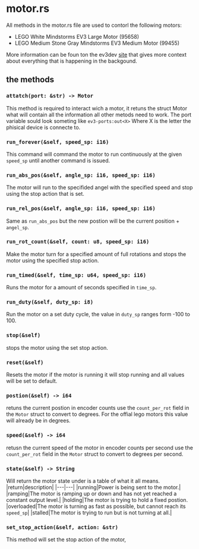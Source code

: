 # motor.rs
All methods in the motor.rs file are used to contorl the following motors:
- LEGO White Mindstorms EV3 Large Motor (95658)
- LEGO Medium Stone Gray Mindstorms EV3 Medium Motor (99455)

More information can be foun ton the ev3dev [site](https://docs.ev3dev.org/projects/lego-linux-drivers/en/ev3dev-stretch/motors.html#tacho-motor-subsystem) that gives more context about everything that is happening in the backgound.

## the methods
### ```attatch(port: &str) -> Motor```
This method is required to interact wich a motor, it retuns the struct Motor what will contain all the information all other metods need to work. The port variable sould look someting like `ev3-ports:out<X>`
Where X is the letter the phisical device is connecte to.

### ```run_forever(&self, speed_sp: i16)```
This command will command the motor to run continuously at the given `speed_sp` until another command is issued.

### ```run_abs_pos(&self, angle_sp: i16, speed_sp: i16)```
The motor will run to the specifided angel with the specified speed and stop using the stop action that is set.

### ```run_rel_pos(&self, angle_sp: i16, speed_sp: i16)```
Same as `run_abs_pos` but the new postion will be the current position + `angel_sp`.

### ```run_rot_count(&self, count: u8, speed_sp: i16)```
Make the motor turn for a specified amount of full rotations and stops the motor using the specified stop action.

### ```run_timed(&self, time_sp: u64, speed_sp: i16)```
Runs the motor for a amount of seconds specified in `time_sp`.

### ```run_duty(&self, duty_sp: i8)```
Run the motor on a set duty cycle, the value in `duty_sp` ranges form -100 to 100.

### ```stop(&self)```
stops the motor using the set stop action.

### ```reset(&self)```
Resets the motor if the motor is running it will stop running and all values will be set to default.

### ```postion(&self) -> i64```
retuns the current postion in encoder counts use the `count_per_rot` field in the `Motor` struct to convert to degrees. For the offial lego motors this value will already be in degrees.

### ```speed(&self) -> i64```
retusn the current speed of the motor in encoder counts per second use the `count_per_rot` field in the `Motor` struct to convert to degrees per second.

### ```state(&self) -> String```
Will return the motor state under is a table of what it all means.
|return|description|
|---|---|
|running|Power is being sent to the motor.|
|ramping|The motor is ramping up or down and has not yet reached a constant output level.|
|holding|The motor is trying to hold a fixed postion.
|overloaded|The motor is turning as fast as possible, but cannot reach its `speed_sp`|
|stalled|The motor is trying to run but is not turning at all.|

### ```set_stop_action(&self, action: &str)```
This method will set the stop action of the motor, 